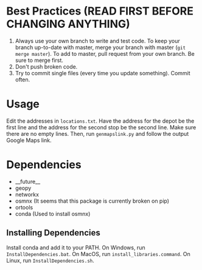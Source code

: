 <!-- Temporary, for developers -->
# Best Practices (READ FIRST BEFORE CHANGING ANYTHING)
1. Always use your own branch to write and test code. To keep your branch up-to-date with master, merge your branch with master (<code>git merge master</code>). To add to master, pull request from your own branch. Be sure to merge first.
2. Don't push broken code.
3. Try to commit single files (every time you update something). Commit often.

# Usage
Edit the addresses in <code>locations.txt</code>. Have the address for the depot be the first line and the address for the second stop be the second line. Make sure there are no empty lines. Then, run <code>genmapslink.py</code> and follow the output Google Maps link.

# Dependencies
* \_\_future__
* geopy
* networkx
* osmnx (It seems that this package is currently broken on pip)
* ortools
* conda (Used to install osmnx)

## Installing Dependencies
Install conda and add it to your PATH. On Windows, run <code>InstallDependencies.bat</code>. On MacOS, run <code>install_libraries.command</code>. On Linux, run <code>InstallDependencies.sh</code>.
